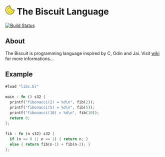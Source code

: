 # ![alt text](doc/biscuit_logo.png "logo") The Biscuit Language
[![Build Status](http://89.177.170.156:8080/buildStatus/icon?job=biscuit&style=flat)](http://89.177.170.156:8080/job/biscuit/)

## About
The Biscuit is programming language inspired by C, Odin and Jai.
Visit [wiki](https://github.com/travisdoor/bl/wiki) for more informations...

## Example

```rust
#load "libc.bl"

main : fn () s32 {
  printf("fibonacci(2) = %d\n", fib(2));
  printf("fibonacci(5) = %d\n", fib(5));
  printf("fibonacci(10) = %d\n", fib(10));
  return 0;
};

fib : fn (n s32) s32 {
  if (n == 0 || n == 1) { return n; }
  else { return fib(n-1) + fib(n-2); }
};
```
